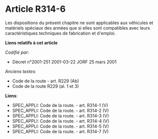 # Article R314-6

Les dispositions du présent chapitre ne sont applicables aux véhicules et matériels spéciaux des armées que si elles sont
compatibles avec leurs caractéristiques techniques de fabrication et d'emploi.

**Liens relatifs à cet article**

_Codifié par_:

  - Décret n°2001-251 2001-03-22 JORF 25 mars 2001

_Anciens textes_:

  - Code de la route - art. R229 (Ab)
  - Code de la route R229 (al. 1 et 3)

**Liens**:

  - SPEC_APPLI: Code de la route. - art. R314-1 (V)
  - SPEC_APPLI: Code de la route. - art. R314-2 (V)
  - SPEC_APPLI: Code de la route. - art. R314-3 (V)
  - SPEC_APPLI: Code de la route. - art. R314-4 (V)
  - SPEC_APPLI: Code de la route. - art. R314-5 (V)
  - SPEC_APPLI: Code de la route. - art. R314-7 (V)
